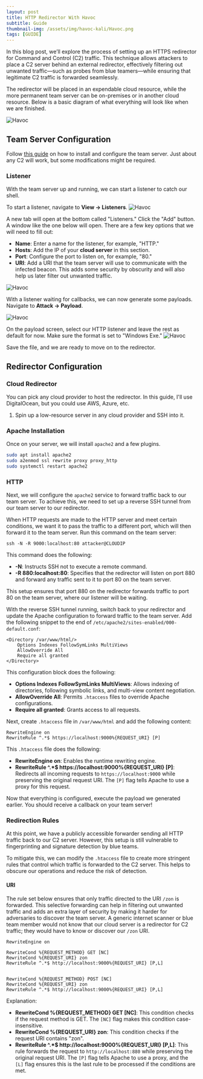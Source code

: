 ```yaml
---
layout: post
title: HTTP Redirector With Havoc
subtitle: Guide
thumbnail-img: /assets/img/havoc-kali/Havoc.png
tags: [GUIDE]
---
```


In this blog post, we’ll explore the process of setting up an HTTPS redirector for Command and Control (C2) traffic. This technique allows attackers to place a C2 server behind an external redirector, effectively filtering out unwanted traffic—such as probes from blue teamers—while ensuring that legitimate C2 traffic is forwarded seamlessly.

The redirector will be placed in an expendable cloud resource, while the more permanent team server can be on-premises or in another cloud resource. Below is a basic diagram of what everything will look like when we are finished. 

![Havoc](https://raw.githubusercontent.com/0xZon/0xZon.github.io/main/assets/img/httpRedirector/1.png)

## Team Server Configuration
Follow [this guide](https://blog.0xzon.dev/2024-07-06-Installing-Havoc-C2-On-Kali-Linux/) on how to install and configure the team server. Just about any C2 will work, but some modifications might be required.

### Listener 
With the team server up and running, we can start a listener to catch our shell.

To start a listener, navigate to **View -> Listeners**.
![Havoc](https://raw.githubusercontent.com/0xZon/0xZon.github.io/main/assets/img/httpRedirector/2.png)

A new tab will open at the bottom called "Listeners." Click the "Add" button. A window like the one below will open. There are a few key options that we will need to fill out:

- **Name**: Enter a name for the listener, for example, "HTTP."
- **Hosts**: Add the IP of your **cloud server** in this section.
- **Port**: Configure the port to listen on, for example, "80."
- **URI**: Add a URI that the team server will use to communicate with the infected beacon. This adds some security by obscurity and will also help us later filter out unwanted traffic.

![Havoc](https://raw.githubusercontent.com/0xZon/0xZon.github.io/main/assets/img/httpRedirector/3.png)

With a listener waiting for callbacks, we can now generate some payloads. Navigate to **Attack -> Payload**.

![Havoc](https://raw.githubusercontent.com/0xZon/0xZon.github.io/main/assets/img/httpRedirector/4.png)

On the payload screen, select our HTTP listener and leave the rest as default for now. Make sure the format is set to "Windows Exe."
![Havoc](https://raw.githubusercontent.com/0xZon/0xZon.github.io/main/assets/img/httpRedirector/5.png)

Save the file, and we are ready to move on to the redirector.

## Redirector Configuration
### Cloud Redirector
You can pick any cloud provider to host the redirector. In this guide, I'll use DigitalOcean, but you could use AWS, Azure, etc.

1. Spin up a low-resource server in any cloud provider and SSH into it.
### Apache Installation
Once on your server, we will install `apache2` and a few plugins.

```bash
sudo apt install apache2
sudo a2enmod ssl rewrite proxy proxy_http
sudo systemctl restart apache2
```

### HTTP
Next, we will configure the `apache2` service to forward traffic back to our team server. To achieve this, we need to set up a reverse SSH tunnel from our team server to our redirector.

When HTTP requests are made to the HTTP server and meet certain conditions, we want it to pass the traffic to a different port, which will then forward it to the team server. Run this command on the team server:

`ssh -N -R 9000:localhost:80 attacker@CLOUDIP`

This command does the following:

- **-N**: Instructs SSH not to execute a remote command.
- **-R 880:localhost:80**: Specifies that the redirector will listen on port 880 and forward any traffic sent to it to port 80 on the team server.

This setup ensures that port 880 on the redirector forwards traffic to port 80 on the team server, where our listener will be waiting.

With the reverse SSH tunnel running, switch back to your redirector and update the Apache configuration to forward traffic to the team server. Add the following snippet to the end of `/etc/apache2/sites-enabled/000-default.conf`:

```
<Directory /var/www/html/>
    Options Indexes FollowSymLinks MultiViews
    AllowOverride All
    Require all granted
</Directory>
```

This configuration block does the following:

- **Options Indexes FollowSymLinks MultiViews**: Allows indexing of directories, following symbolic links, and multi-view content negotiation.
- **AllowOverride All**: Permits `.htaccess` files to override Apache configurations.
- **Require all granted**: Grants access to all requests.

Next, create `.htaccess` file in `/var/www/html` and add the following content:
```
RewriteEngine on
RewriteRule ^.*$ https://localhost:9000%{REQUEST_URI} [P]
```

This `.htaccess` file does the following:

- **RewriteEngine on**: Enables the runtime rewriting engine.
- **RewriteRule ^.\*$ https://localhost:9000%{REQUEST_URI} [P]**: Redirects all incoming requests to `https://localhost:9000` while preserving the original request URI. The `[P]` flag tells Apache to use a proxy for this request.

Now that everything is configured, execute the payload we generated earlier. You should receive a callback on your team server!
### Redirection Rules
At this point, we have a publicly accessible forwarder sending all HTTP traffic back to our C2 server. However, this setup is still vulnerable to fingerprinting and signature detection by blue teams.

To mitigate this, we can modify the `.htaccess` file to create more stringent rules that control which traffic is forwarded to the C2 server. This helps to obscure our operations and reduce the risk of detection.

#### URI
The rule set below ensures that only traffic directed to the URI `/zon` is forwarded. This selective forwarding can help in filtering out unwanted traffic and adds an extra layer of security by making it harder for adversaries to discover the team server. A generic internet scanner or blue team member would not know that our cloud server is a redirector for C2 traffic; they would have to know or discover our `/zon` URI.
```
RewriteEngine on

RewriteCond %{REQUEST_METHOD} GET [NC]
RewriteCond %{REQUEST_URI} zon
RewriteRule ^.*$ http://localhost:9000%{REQUEST_URI} [P,L]
  

RewriteCond %{REQUEST_METHOD} POST [NC]
RewriteCond %{REQUEST_URI} zon
RewriteRule ^.*$ http://localhost:9000%{REQUEST_URI} [P,L]

```

Explanation:

- **RewriteCond %{REQUEST_METHOD} GET [NC]**: This condition checks if the request method is GET. The `[NC]` flag makes this condition case-insensitive.
- **RewriteCond %{REQUEST_URI} zon**: This condition checks if the request URI contains "zon".
- **RewriteRule ^.\*$ http://localhost:9000%{REQUEST_URI} [P,L]**: This rule forwards the request to `http://localhost:880` while preserving the original request URI. The `[P]` flag tells Apache to use a proxy, and the `[L]` flag ensures this is the last rule to be processed if the conditions are met.

